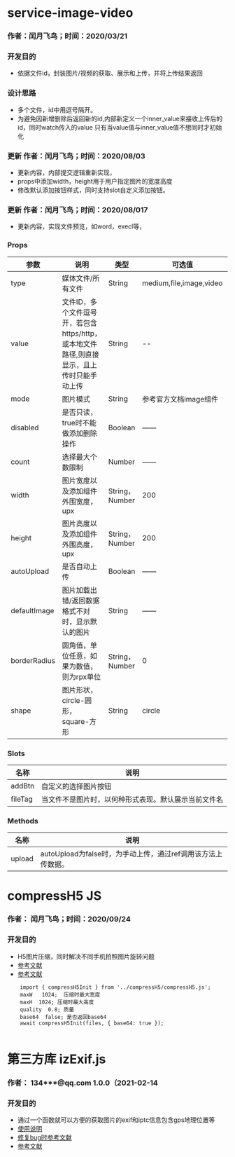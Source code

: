 #  service-image-video
### 作者：闰月飞鸟；时间：2020/03/21
### 开发目的
- 依据文件id，封装图片/视频的获取、展示和上传，并将上传结果返回
### 设计思路
- 多个文件，id中用逗号隔开。
- 为避免因新增删除后返回新的id,内部新定义一个inner_value来接收上传后的id，同时watch传入的value 只有当value值与inner_value值不想同时才初始化

### 更新 作者：闰月飞鸟；时间：2020/08/03 
- 更新内容，内部提交逻辑重新实现，
- props中添加width，height用于用户指定图片的宽度高度
- 修改默认添加按钮样式，同时支持slot自定义添加按钮。

### 更新 作者：闰月飞鸟；时间：2020/08/017 
- 更新内容，实现文件预览，如word，execl等，

### Props 
参数 |说明|类型|可选值|默认值
---|---|---|---|---
type|媒体文件/所有文件|String|medium,file,image,video|medium
value|文件ID，多个文件逗号开，若包含https/http，或本地文件路径,则直接显示，且上传时只能手动上传|String|--
mode|图片模式|String|参考官方文档image组件|aspectFit
disabled|是否只读，true时不能做添加删除操作|Boolean|——|false
count|选择最大个数限制|Number|——|9
width|图片宽度以及添加组件外围宽度，upx|String，Number|200
height|图片高度以及添加组件外围高度，upx|String，Number|200
autoUpload|是否自动上传|Boolean|——|true
defaultImage|图片加载出错/返回数据格式不对时，显示默认的图片|String|——|""
borderRadius|圆角值，单位任意，如果为数值，则为rpx单位|String，Number|0
shape|图片形状，circle-圆形，square-方形|String|circle|square
### Slots
名称 |说明 
---|--- 
addBtn| 自定义的选择图片按钮 
fileTag|当文件不是图片时，以何种形式表现。默认展示当前文件名
### Methods
名称 |说明 
---|--- 
upload|  autoUpload为false时，为手动上传，通过ref调用该方法上传数据。

 


 

#  compressH5 JS
### 作者： 闰月飞鸟；时间：2020/09/24
### 开发目的 
- H5图片压缩，同时解决不同手机拍照图片旋转问题
- [参考文献](https://ext.dcloud.net.cn/plugin?id=2816)
- [参考文献](https://blog.csdn.net/xiaoermingn/article/details/94398621)
```
	import { compressH5Init } from '../compressH5/compressH5.js';
	maxW   1024;  压缩时最大宽度
	maxH  1024;	压缩时最大高度
	quality  0.8; 质量
	base64  false; 是否返回base64
	await compressH5Init(files, { base64: true });
	
```

# 第三方库 izExif.js
### 作者： 134***@qq.com    1.0.0（2021-02-14
### 开发目的 
- 通过一个函数就可以方便的获取图片的exif和iptc信息包含gps地理位置等
- [使用说明](https://ext.dcloud.net.cn/plugin?id=4183)
- [修复bug时参考文献](https://blog.csdn.net/qq_22266149/article/details/101285632)
- [参考文献](https://www.cnblogs.com/Bideam/p/5799751.html)

 